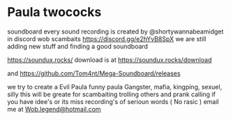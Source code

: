 # Paula twococks
soundboard
every sound recording is created by @shortywannabeamidget  in discord wob scambaits https://discord.gg/e2hYvB8SpX
we are still adding new stuff and finding a good soundboard

https://soundux.rocks/ download is at https://soundux.rocks/download

and https://github.com/Tom4nt/Mega-Soundboard/releases

we try to create a 
Evil Paula
funny paula
Gangster, mafia, kingping, sexuel, silly this will be greate for scambaiting trolling others and prank calling
if you have idee's or its miss recording's of serioun words ( No rasic ) email me at Wob.legend@hotmail.com
